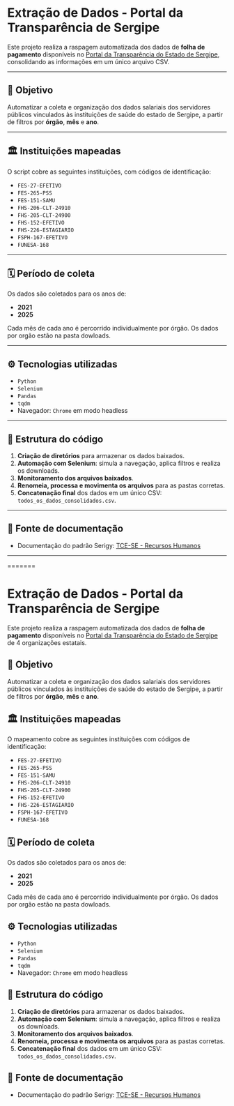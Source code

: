 # Extração de Dados - Portal da Transparência de Sergipe

Este projeto realiza a raspagem automatizada dos dados de **folha de pagamento** disponíveis no [Portal da Transparência do Estado de Sergipe](https://www.transparencia.se.gov.br/Pessoal/PorOrgao.xhtml), consolidando as informações em um único arquivo CSV.

---

## 📌 Objetivo

Automatizar a coleta e organização dos dados salariais dos servidores públicos vinculados às instituições de saúde do estado de Sergipe, a partir de filtros por **órgão**, **mês** e **ano**.

---

## 🏛️ Instituições mapeadas

O script cobre as seguintes instituições, com códigos de identificação:

- `FES-27-EFETIVO`
- `FES-265-PSS`
- `FES-151-SAMU`
- `FHS-206-CLT-24910`
- `FHS-205-CLT-24900`
- `FHS-152-EFETIVO`
- `FHS-226-ESTAGIARIO`
- `FSPH-167-EFETIVO`
- `FUNESA-168`

---

## 🗓️ Período de coleta

Os dados são coletados para os anos de:

- **2021**
- **2025**

Cada mês de cada ano é percorrido individualmente por órgão.
Os dados por orgão estão na pasta dowloads.

---

## ⚙️ Tecnologias utilizadas

- `Python`
- `Selenium`
- `Pandas`
- `tqdm`
- Navegador: `Chrome` em modo headless

---

## 🧩 Estrutura do código

1. **Criação de diretórios** para armazenar os dados baixados.
2. **Automação com Selenium**: simula a navegação, aplica filtros e realiza os downloads.
3. **Monitoramento dos arquivos baixados**.
4. **Renomeia, processa e movimenta os arquivos** para as pastas corretas.
5. **Concatenação final** dos dados em um único CSV: `todos_os_dados_consolidados.csv`.

---

## 📄 Fonte de documentação

- Documentação do padrão Serigy: [TCE-SE - Recursos Humanos](https://serigy.tce.se.gov.br/comum/recursos-humanos.html#_6-1-folha-de-pagamento)

---
=======
# Extração de Dados - Portal da Transparência de Sergipe

Este projeto realiza a raspagem automatizada dos dados de **folha de pagamento** disponíveis no [Portal da Transparência do Estado de Sergipe](https://www.transparencia.se.gov.br/Pessoal/PorOrgao.xhtml) de 4 organizações estatais.

## 📌 Objetivo

Automatizar a coleta e organização dos dados salariais dos servidores públicos vinculados às instituições de saúde do estado de Sergipe, a partir de filtros por **órgão**, **mês** e **ano**.


## 🏛️ Instituições mapeadas
O mapeamento cobre as seguintes instituições com códigos de identificação:

- `FES-27-EFETIVO`
- `FES-265-PSS`
- `FES-151-SAMU`
- `FHS-206-CLT-24910`
- `FHS-205-CLT-24900`
- `FHS-152-EFETIVO`
- `FHS-226-ESTAGIARIO`
- `FSPH-167-EFETIVO`
- `FUNESA-168`


## 🗓️ Período de coleta

Os dados são coletados para os anos de:

- **2021**
- **2025**

Cada mês de cada ano é percorrido individualmente por órgão.
Os dados por orgão estão na pasta dowloads.


## ⚙️ Tecnologias utilizadas

- `Python`
- `Selenium`
- `Pandas`
- `tqdm`
- Navegador: `Chrome` em modo headless


## 🧩 Estrutura do código

1. **Criação de diretórios** para armazenar os dados baixados.
2. **Automação com Selenium**: simula a navegação, aplica filtros e realiza os downloads.
3. **Monitoramento dos arquivos baixados**.
4. **Renomeia, processa e movimenta os arquivos** para as pastas corretas.
5. **Concatenação final** dos dados em um único CSV: `todos_os_dados_consolidados.csv`.


## 📄 Fonte de documentação

- Documentação do padrão Serigy: [TCE-SE - Recursos Humanos](https://serigy.tce.se.gov.br/comum/recursos-humanos.html#_6-1-folha-de-pagamento)
